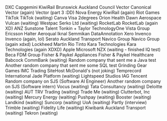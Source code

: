 DXC
Capgemini
KiwiRail
Brunswick
Auckland Council
Vector
Canonical
Vector (again)
Vector (part 3 :DD)
Nova Energy
KiwiRail (again)
Riot Games
TikTok
TikTok (waiting)
Canva
Visa
2degrees
Orion Health
Dawn Aerospace
Vulcan (waiting)
Westpac
Serko Ltd (waiting)
RocketLab
RocketLab (again XD)
ANZ
Sunstone Talent
Tonkin + Taylor
TechnologyOne
Vista Group
Ericsson
Halter
Aeroqual
Iknal Semmikan
DataAnnotation
Xero
Invenco
Invenco (again, lol)
Serato
Auckland Transport
Navico Group
Navico Group (again xdxd)
Lockheed Martin
Rio Tinto
Kara Technologies
Kara Technologies (again XDXD)
Apple
Microsoft
NZX (waiting - finished IQ test)
Beca
FDM Group
Fisher & Paykel Appliances
Fisher & Paykel Healthcare
Babcock
CommBank (waiting)
Random company that sent me a Java test
Another random company that sent me some SQL test
Grinding Gear Games
IMC Trading
SiteHost
McDonald's (not joking)
Temprecord International
Jade Platform (waiting)
Lightspeed Studios
IAG
Tencent
Random company on SJS (Software AI Engineer)
Another random company on SJS (Software intern)
Vocus (waiting)
Tata Consultancy (waiting)
Deloitte (waiting)
AUT
TRV Trading (waiting)
Trade Me (waiting)
Clutterbot, Inc (waiting)
Mercury Energy (waiting)
Pushpay (waiting)
Booster (waiting)
Landkind (waiting)
Suncorp (waiting)
UoA (waiting)
Partly (interview)
Trimble (waiting)
Fidelity Life (waiting)
Kiwibank
Auckland Transport (waiting)
Tekron (waiting)
